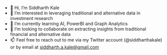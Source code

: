 - 👋 Hi, I’m Siddharth Kale
- 👀 I’m interested in leveraging traditional and alternative data in investment research
- 🌱 I’m currently learning AI, PowerBI and Graph Analytics
- 💞️ I’m looking to collaborate on extracting insights from traditional financial and alternative data
- 📫 Feel free to reach out to me via my Twitter account (@siddharthakale) or by email at siddharth.a.kale@gmail.com

<!---
siddharth-kale/siddharth-kale is a ✨ special ✨ repository because its `README.md` (this file) appears on your GitHub profile.
You can click the Preview link to take a look at your changes.
--->
